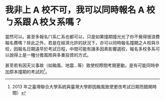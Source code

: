 # 我非上 A 校不可，我可以同時報名 A 校ㄅ系跟Ａ校ㄆ系嗎？

當然可以。甚至多報名ㄇ系ㄈ系也都可以，只是如果撞期撞光光了你不覺得很浪費報名費嗎？除此之外，若是在經濟允許的狀況下，亦可以同時報名撞期之Ａ校與Ｂ校，因報名日期遠早於考試日程，中間可能有諸多因素影響選校，報名多校多系可以說得上是一種分擔風險與多重投資的方式。

甚至若有因天災事故（如颱風、地震…等）致使校際間考期更動，是有可能同時參加原本撞期的考試的[^1]。

[^1]: 2013 年之臺灣聯合大學系統與臺灣大學即因颱風致使更改考試日期而錯開時間）

